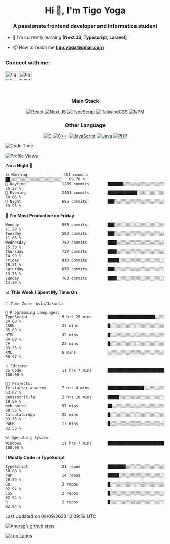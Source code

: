
<h1 align="center">Hi 👋, I'm Tigo Yoga</h1>
<h3 align="center">A passionate frontend developer and Informatics student</h3>

- 🌱 I’m currently learning **[Next JS, Typescript, Laravel]**

- 📫 How to reach me **tigo.yoga@gmail.com**

<h3 align="left">Connect with me:</h3>
<p align="left">
<a href="https://linkedin.com/in/tigo s yoga" target="blank"><img align="center" src="https://raw.githubusercontent.com/rahuldkjain/github-profile-readme-generator/master/src/images/icons/Social/linked-in-alt.svg" alt="tigo s yoga" height="30" width="40" /></a>
<a href="https://instagram.com/tigoyoga" target="blank"><img align="center" src="https://raw.githubusercontent.com/rahuldkjain/github-profile-readme-generator/master/src/images/icons/Social/instagram.svg" alt="tigoyoga" height="30" width="40" /></a>
</p>

<br/>


<h3 align="center">Main Stack</h3>
<div align="center">
  
  <a href="">![React](https://img.shields.io/badge/react-%2320232a.svg?style=for-the-badge&logo=react&logoColor=%2361DAFB)</a>
  <a href="">![Next JS](https://img.shields.io/badge/Next-black?style=for-the-badge&logo=next.js&logoColor=white)</a>
   <a href="">![TypeScript](https://img.shields.io/badge/typescript-%23007ACC.svg?style=for-the-badge&logo=typescript&logoColor=white)</a>
  <a href="">![TailwindCSS](https://img.shields.io/badge/tailwindcss-%2338B2AC.svg?style=for-the-badge&logo=tailwind-css&logoColor=white)</a>
  <a href="">![NPM](https://img.shields.io/badge/NPM-%23000000.svg?style=for-the-badge&logo=npm&logoColor=white)</a>
</div>
<h3 align="center">Other Language</h3>
<div align="center">
  
  <a href="">![C](https://img.shields.io/badge/c-%2300599C.svg?style=for-the-badge&logo=c&logoColor=white)</a>
  <a href="">![C++](https://img.shields.io/badge/c++-%2300599C.svg?style=for-the-badge&logo=c%2B%2B&logoColor=white)</a>
  <a href="">![JavaScript](https://img.shields.io/badge/javascript-%23323330.svg?style=for-the-badge&logo=javascript&logoColor=%23F7DF1E)</a>
  <a href="">![Java](https://img.shields.io/badge/java-%23ED8B00.svg?style=for-the-badge&logo=java&logoColor=white)</a>
  <a href="">![PHP](https://img.shields.io/badge/php-%23777BB4.svg?style=for-the-badge&logo=php&logoColor=white)</a>
</div>

<!--START_SECTION:waka-->
![Code Time](http://img.shields.io/badge/Code%20Time-489%20hrs%2036%20mins-blue)

![Profile Views](http://img.shields.io/badge/Profile%20Views-3-blue)

**I'm a Night 🦉** 

```text
🌞 Morning                481 commits         ██░░░░░░░░░░░░░░░░░░░░░░░   09.78 % 
🌆 Daytime                1289 commits        ███████░░░░░░░░░░░░░░░░░░   26.22 % 
🌃 Evening                2461 commits        █████████████░░░░░░░░░░░░   50.06 % 
🌙 Night                  685 commits         ███░░░░░░░░░░░░░░░░░░░░░░   13.93 % 
```
📅 **I'm Most Productive on Friday** 

```text
Monday                   555 commits         ███░░░░░░░░░░░░░░░░░░░░░░   11.29 % 
Tuesday                  583 commits         ███░░░░░░░░░░░░░░░░░░░░░░   11.86 % 
Wednesday                752 commits         ████░░░░░░░░░░░░░░░░░░░░░   15.30 % 
Thursday                 737 commits         ████░░░░░░░░░░░░░░░░░░░░░   14.99 % 
Friday                   910 commits         █████░░░░░░░░░░░░░░░░░░░░   18.51 % 
Saturday                 676 commits         ███░░░░░░░░░░░░░░░░░░░░░░   13.75 % 
Sunday                   703 commits         ████░░░░░░░░░░░░░░░░░░░░░   14.30 % 
```


📊 **This Week I Spent My Time On** 

```text
🕑︎ Time Zone: Asia/Jakarta

💬 Programming Languages: 
TypeScript               9 hrs 25 mins       █████████████████████░░░░   84.68 % 
JSON                     33 mins             █░░░░░░░░░░░░░░░░░░░░░░░░   05.09 % 
HTML                     32 mins             █░░░░░░░░░░░░░░░░░░░░░░░░   04.89 % 
C#                       22 mins             █░░░░░░░░░░░░░░░░░░░░░░░░   03.33 % 
XML                      6 mins              ░░░░░░░░░░░░░░░░░░░░░░░░░   00.97 % 

🔥 Editors: 
VS Code                  11 hrs 7 mins       █████████████████████████   100.00 % 

🐱‍💻 Projects: 
fe-starter-academy       7 hrs 4 mins        ████████████████░░░░░░░░░   63.62 % 
geosentric-fe            2 hrs 10 mins       █████░░░░░░░░░░░░░░░░░░░░   19.59 % 
web-porto                57 mins             ██░░░░░░░░░░░░░░░░░░░░░░░   08.56 % 
CalculatorApp            22 mins             █░░░░░░░░░░░░░░░░░░░░░░░░   03.33 % 
PWEB                     17 mins             █░░░░░░░░░░░░░░░░░░░░░░░░   02.56 % 

💻 Operating System: 
Windows                  11 hrs 7 mins       █████████████████████████   100.00 % 
```

**I Mostly Code in TypeScript** 

```text
TypeScript               21 repos            ████████░░░░░░░░░░░░░░░░░   30.88 % 
PHP                      14 repos            █████░░░░░░░░░░░░░░░░░░░░   20.59 % 
Go                       2 repos             █░░░░░░░░░░░░░░░░░░░░░░░░   02.94 % 
CSS                      2 repos             █░░░░░░░░░░░░░░░░░░░░░░░░   02.94 % 
R                        2 repos             █░░░░░░░░░░░░░░░░░░░░░░░░   02.94 % 
```




 Last Updated on 08/09/2023 12:39:59 UTC
<!--END_SECTION:waka-->

[![Anurag’s github stats](https://github-readme-stats.vercel.app/api?username=tigoyoga)](https://github.com/tigoyoga)

[![Top Langs](https://github-readme-stats.vercel.app/api/top-langs/?username=tigoyoga&layout=compact)](https://github.com/tigoyoga)
